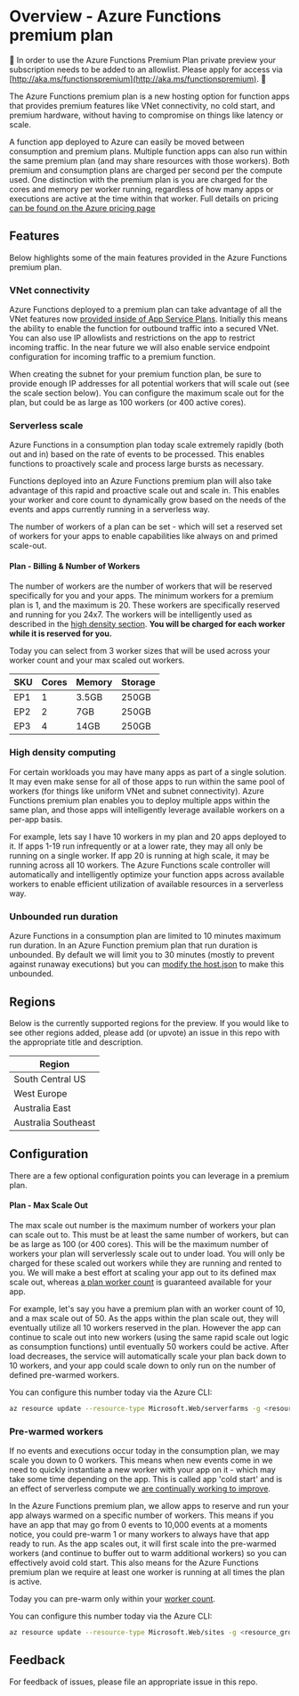 # Overview - Azure Functions premium plan

🚧 In order to use the Azure Functions Premium Plan private preview your subscription needs to be added to an allowlist.  Please apply for access via [http://aka.ms/functionspremium](http://aka.ms/functionspremium). 🚧

The Azure Functions premium plan is a new hosting option for function apps that provides premium features like VNet connectivity, no cold start, and premium hardware, without having to compromise on things like latency or scale.

A function app deployed to Azure can easily be moved between consumption and premium plans.  Multiple function apps can also run within the same premium plan (and may share resources with those workers).  Both premium and consumption plans are charged per second per the compute used.  One distinction with the premium plan is you are charged for the cores and memory per worker running, regardless of how many apps or executions are active at the time within that worker.  Full details on pricing [can be found on the Azure pricing page](https://azure.microsoft.com/pricing/details/functions/)

## Features

Below highlights some of the main features provided in the Azure Functions premium plan.

### VNet connectivity

Azure Functions deployed to a premium plan can take advantage of all the VNet features now [provided inside of App Service Plans](https://blogs.msdn.microsoft.com/appserviceteam/2018/10/17/new-app-service-vnet-integration-feature/).  Initially this means the ability to enable the function for outbound traffic into a secured VNet.  You can also use IP allowlists and restrictions on the app to restrict incoming traffic.  In the near future we will also enable service endpoint configuration for incoming traffic to a premium function.

When creating the subnet for your premium function plan, be sure to provide enough IP addresses for all potential workers that will scale out (see the scale section below).  You can configure the maximum scale out for the plan, but could be as large as 100 workers (or 400 active cores). 

### Serverless scale

Azure Functions in a consumption plan today scale extremely rapidly (both out and in) based on the rate of events to be processed.  This enables functions to proactively scale and process large bursts as necessary.

Functions deployed into an Azure Functions premium plan will also take advantage of this rapid and proactive scale out and scale in.  This enables your worker and core count to dynamically grow based on the needs of the events and apps currently running in a serverless way.

The number of workers of a plan can be set - which will set a reserved set of workers for your apps to enable capabilities like always on and primed scale-out.

#### Plan - Billing & Number of Workers

The number of workers are the number of workers that will be reserved specifically for you and your apps.  The minimum workers for a premium plan is 1, and the maximum is 20.  These workers are specifically reserved and running for you 24x7. The workers will be intelligently used as described in the [high density section](#high-density-computing).  **You will be charged for each worker while it is reserved for you.**

Today you can select from 3 worker sizes that will be used across your worker count and your max scaled out workers.  

|SKU|Cores|Memory|Storage|
|--|--|--|--|
|EP1|1|3.5GB|250GB|
|EP2|2|7GB|250GB|
|EP3|4|14GB|250GB|

### High density computing

For certain workloads you may have many apps as part of a single solution.  It may even make sense for all of those apps to run within the same pool of workers (for things like uniform VNet and subnet connectivity).  Azure Functions premium plan enables you to deploy multiple apps within the same plan, and those apps will intelligently leverage available workers on a per-app basis.  

For example, lets say I have 10 workers in my plan and 20 apps deployed to it.  If apps 1-19 run infrequently or at a lower rate, they may all only be running on a single worker.  If app 20 is running at high scale, it may be running across all 10 workers.  The Azure Functions scale controller will automatically and intelligently optimize your function apps across available workers to enable efficient utilization of available resources in a serverless way.

### Unbounded run duration

Azure Functions in a consumption plan are limited to 10 minutes maximum run duration.  In an Azure Function premium plan that run duration is unbounded.  By default we will limit you to 30 minutes (mostly to prevent against runaway executions) but you can [modify the host.json](https://docs.microsoft.com/en-us/azure/azure-functions/functions-host-json#functiontimeout) to make this unbounded.

## Regions

Below is the currently supported regions for the preview.  If you would like to see other regions added, please add (or upvote) an issue in this repo with the appropriate title and description.

|Region|
|--|
|South Central US|
|West Europe|
|Australia East|
|Australia Southeast|

## Configuration

There are a few optional configuration points you can leverage in a premium plan.

#### Plan - Max Scale Out

The max scale out number is the maximum number of workers your plan can scale out to.  This must be at least the same number of workers, but can be as large as 100 (or 400 cores).  This will be the maximum number of workers your plan will serverlessly scale out to under load.  You will only be charged for these scaled out workers while they are running and rented to you.  We will make a best effort at scaling your app out to its defined max scale out, whereas [a plan worker count](#plan---number-of-workers) is guaranteed available for your app.

For example, let's say you have a premium plan with an worker count of 10, and a max scale out of 50.  As the apps within the plan scale out, they will eventually utilize all 10 workers reserved in the plan. However the app can continue to scale out into new workers (using the same rapid scale out logic as consumption functions) until eventually 50 workers could be active.  After load decreases, the service will automatically scale your plan back down to 10 workers, and your app could scale down to only run on the number of defined pre-warmed workers.

You can configure this number today via the Azure CLI:

```bash
az resource update --resource-type Microsoft.Web/serverfarms -g <resource_group> -n <premium_plan_name> --set properties.maximumElasticWorkerCount=<desired_max_scale_out>
```

### Pre-warmed workers

If no events and executions occur today in the consumption plan, we may scale you down to 0 workers. This means when new events come in we need to quickly instantiate a new worker with your app on it - which may take some time depending on the app.  This is called app 'cold start' and is an effect of serverless compute we [are continually working to improve](https://blogs.msdn.microsoft.com/appserviceteam/2018/02/07/understanding-serverless-cold-start/).  

In the Azure Functions premium plan, we allow apps to reserve and run your app always warmed on a specific number of workers.  This means if you have an app that may go from 0 events to 10,000 events at a moments notice, you could pre-warm 1 or many workers to always have that app ready to run.  As the app scales out, it will first scale into the pre-warmed workers (and continue to buffer out to warm additional workers) so you can effectively avoid cold start.  This also means for the Azure Functions premium plan we require at least one worker is running at all times the plan is active.

Today you can pre-warm only within your [worker count](#plan---worker-count).

You can configure this number today via the Azure CLI:

```bash
az resource update --resource-type Microsoft.Web/sites -g <resource_group> -n <function_app_name>/config/web --set properties.reservedInstanceCount=<desired_prewarmed_count>
```

## Feedback

For feedback of issues, please file an appropriate issue in this repo.
